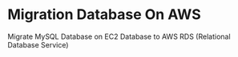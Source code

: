 # Migration Database On AWS
Migrate MySQL Database on EC2 Database to AWS RDS (Relational Database Service)

